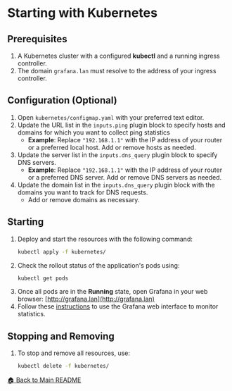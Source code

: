# Starting with Kubernetes

## Prerequisites

1. A Kubernetes cluster with a configured **kubectl** and a running ingress controller.
2. The domain `grafana.lan` must resolve to the address of your ingress controller.

## Configuration (Optional)

1. Open `kubernetes/configmap.yaml` with your preferred text editor.
2. Update the URL list in the `inputs.ping` plugin block to specify hosts and domains for which you want to collect ping statistics
   - **Example**: Replace `"192.168.1.1"` with the IP address of your router or a preferred local host. Add or remove hosts as needed.
3. Update the server list in the `inputs.dns_query` plugin block to specify DNS servers.
   - **Example**: Replace `"192.168.1.1"` with the IP address of your router or a preferred DNS server. Add or remove DNS servers as needed.
4. Update the domain list in the `inputs.dns_query` plugin block with the domains you want to track for DNS requests.
   - Add or remove domains as necessary.

## Starting 

1. Deploy and start the resources with the following command:
   ```bash
   kubectl apply -f kubernetes/
   ```
2. Check the rollout status of the application's pods using:
   ```bash
   kubectl get pods
   ```
3. Once all pods are in the **Running** state, open Grafana in your web browser: [http://grafana.lan](http://grafana.lan)
4. Follow these [instructions](https://github.com/androg9n/ispmonitor#using-the-grafana-web-interface-to-monitor-statistics) to use the Grafana web interface to monitor statistics.

## Stopping and Removing

1. To stop and remove all resources, use:
   ```bash
   kubectl delete -f kubernetes/
   ```

[🏠 Back to Main README](..)
